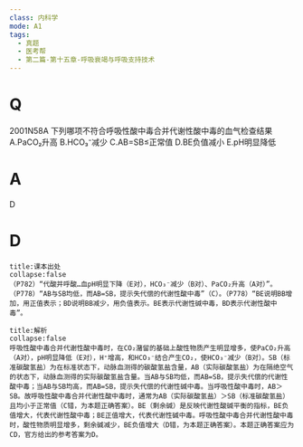 ```yaml
---
class: 内科学
mode: A1
tags:
  - 真题
  - 医考帮
  - 第二篇-第十五章-呼吸衰竭与呼吸支持技术
---
```


# Q
2001N58A 下列哪项不符合呼吸性酸中毒合并代谢性酸中毒的血气检查结果
A.PaCO₂升高
B.HCO₃⁻减少
C.AB=SB≤正常值
D.BE负值减小
E.pH明显降低

# A
D
# D
```ad-note
title:课本出处
collapse:false
（P782）“代酸并呼酸…血pH明显下降（E对），HCO₃⁻减少（B对）、PaCO₂升高（A对）”。（P778）“AB与SB均低，而AB=SB，提示失代偿的代谢性酸中毒”（C）。（P778）“BE说明BB增加，用正值表示；BD说明BB减少，用负值表示。BE表示代谢性碱中毒，BD表示代谢性酸中毒”。
```

```ad-summary
title:解析
collapse:false
呼吸性酸中毒合并代谢性酸中毒时，在CO₂潴留的基础上酸性物质产生明显增多，使PaCO₂升高（A对），pH明显降低（E对），H⁺增高，和HCO₃⁻结合产生CO₂，使HCO₃⁻减少（B对）。SB（标准碳酸氢盐）为在标准状态下，动脉血测得的碳酸氢盐含量，AB（实际碳酸氢盐）为在隔绝空气的状态下，动脉血测得的实际碳酸氢盐含量。当AB与SB均低，而AB=SB，提示失代偿的代谢性酸中毒；当AB与SB均高，而AB=SB，提示失代偿的代谢性碱中毒。当呼吸性酸中毒时，AB＞SB。故呼吸性酸中毒合并代谢性酸中毒时，通常为AB（实际碳酸氢盐）＞SB（标准碳酸氢盐）且均小于正常值（C错，为本题正确答案）。BE（剩余碱）是反映代谢性酸碱平衡的指标，BE负值增大，代表代谢性酸中毒；BE正值增大，代表代谢性碱中毒。呼吸性酸中毒合并代谢性酸中毒时，酸性物质明显增多，剩余碱减少，BE负值增大（D错，为本题正确答案）。本题正确答案应为CD，官方给出的参考答案为D。
```

